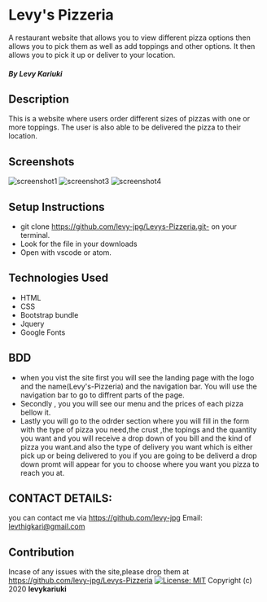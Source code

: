 # Levy's Pizzeria
A restaurant website that allows you to view different pizza options then allows you to pick them as well as add toppings and other options. It then allows you to pick it up or deliver to your location.
##### By Levy Kariuki

## Description
This is a website where users order different sizes of pizzas with one or more toppings. The user is also able to be delivered the pizza to their location.

## Screenshots
![screenshot1](https://user-images.githubusercontent.com/60643930/75681249-40d03400-5ca4-11ea-887e-4f1179101a28.jpg)
![screenshot3](https://user-images.githubusercontent.com/60643930/75681545-dff52b80-5ca4-11ea-8469-d0431632b6a8.jpg)
![screenshot4](https://user-images.githubusercontent.com/60643930/75681503-c94ed480-5ca4-11ea-890e-e596dff94f14.jpg)

## Setup Instructions
* git clone https://github.com/levy-jpg/Levys-Pizzeria.git- on your terminal.
* Look for the file in your downloads
* Open with vscode or atom.

## Technologies Used
* HTML
* CSS
* Bootstrap bundle
* Jquery
* Google Fonts

## BDD
- when you vist the site first you will see the landing page with the logo and the name(Levy's-Pizzeria) and the navigation bar.
 You will use the navigation bar to go to diffrent parts of the page.
 - Secondly , you you will see our menu and the prices of each pizza bellow it.
 - Lastly you will go to the odrder section where you will fill in the form with the type of pizza you need,the crust ,the topings and the quantity you want and you will receive a drop down of you bill and the kind of pizza you want.and also the type of delivery you want which is either pick up or being delivered to you if you are going to be deliverd a drop down promt will appear for you to choose where you want you pizza to reach you at.
 
 ## CONTACT DETAILS: 
 you can contact me via https://github.com/levy-jpg
 Email: levthigkari@gmail.com

## Contribution
Incase of any issues with the site,please drop them at https://github.com/levy-jpg/Levys-Pizzeria
[![License: MIT](https://img.shields.io/badge/License-MIT-yellow.svg)](https://opensource.org/licenses/MIT)
Copyright (c) 2020 **levykariuki**


